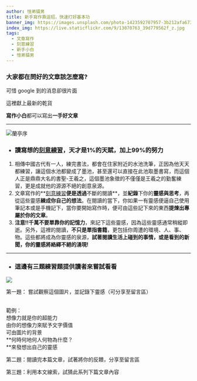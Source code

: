 ```yaml
---
author: 愷弟貓男
title: 新手寫作靠這招，快速打好基本功
banner_img: https://images.unsplash.com/photo-1423592707957-3b212afa6733?ixlib=rb-1.2.1&ixid=MnwxMjA3fDB8MHxwaG90by1wYWdlfHx8fGVufDB8fHx8&auto=format&fit=crop&w=1332&q=80
index_img: https://live.staticflickr.com/9/13070763_39d779562f_z.jpg
tags:
  - 文章寫作
  - 刻意練習
  - 新手小白
  - 愷弟貓男
---
```

<!--StartFragment-->

### 大家都在問好的文章該怎麼寫?

可惜 google 到的消息卻很片面

這裡獻上最新的乾貨

**寫作小白**都可以寫出**一手好文章**

**<hr>**

![蘭亭序](https://live.staticflickr.com/9/13070763_39d779562f_z.jpg "Chinese Text")

<!--EndFragment-->

<!--StartFragment-->

* ### 讀寫想的[刻意練習](https://igamepark.biz/2urY0)，天才是1%的天賦，加上99%的努力

1. 相傳中國古代有一人，練完書法，都會在住家附近的水池洗筆，正因為他天天都練習，讓這個水池都變成了墨池，甚至還可以直接在此池取墨書寫，而這個人正是鼎鼎大名的書聖-王羲之，這個墨池象徵的不僅僅是王羲之的勤奮練習，更是成就他的源源不絕的創意泉源。
2. 文章寫作的**[刻意練習](https://igamepark.biz/2urY0)**便是透過**不斷的閱讀**，並**紀錄**下你的**靈感與思考**，再從這些靈感**練成你自己的想法**。在閱讀的當下，你如果一有靈感便逼自己使用筆記本或是手機記下，當你要開始寫作時，便可由這些記下來的東西**提煉出專屬於你的文章**。
3. **注意!!千萬不要單靠你的記憶力**，來記下這些靈感，因為這些靈感通常稍縱即逝。另外，這裡的閱讀，**不只是單指書籍**，更包括你周遭的環境、人、事、物。這些都將成為你靈感的泉源，**試著閱讀生活上碰到的事情，或是看到的新聞，你的靈感將絡繹不絕的湧現!**

<hr>

* ### 這邊有三題練習題提供讀者來嘗試看看

![](https://images.unsplash.com/photo-1642124587211-998635ef31d5?ixlib=rb-1.2.1&ixid=MnwxMjA3fDB8MHxwaG90by1wYWdlfHx8fGVufDB8fHx8&auto=format&fit=crop&w=1578&q=80)

第一題： 嘗試觀察這個圖片，並記錄下靈感（可分享至留言區）

<br>範例：<br>想像力就是你的超能力<br>由你的想像力來賦予文字價值<br>可由圖片的背景<br>**何時何地何人何物為什麼？<br>**來發想出自己的靈感

第二題：閱讀完本篇文章，試著將你的反饋，分享至留言區

第三題：利用本文線索，試猜此系列下篇文章內容

<!--EndFragment-->